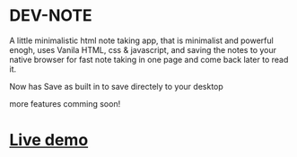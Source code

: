 # DEV-NOTE

A little minimalistic html note taking app, that is minimalist and powerful enogh, uses Vanila HTML, css & javascript, and saving the notes to your native browser for fast note taking in one page and come back later to read it.

Now has Save as built in to save directely to your desktop

more features comming soon!

# [Live demo](https://imagineeeinc.github.io/DEV-NOTE/src/index.html)

